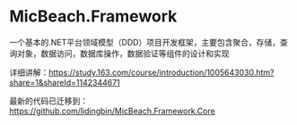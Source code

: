 ﻿# MicBeach.Framework

一个基本的.NET平台领域模型（DDD）项目开发框架，主要包含聚合，存储，查询对象，数据访问，数据库操作，数据验证等组件的设计和实现

详细讲解：https://study.163.com/course/introduction/1005643030.htm?share=1&shareId=1142344671

最新的代码已迁移到：https://github.com/lidingbin/MicBeach.Framework.Core
